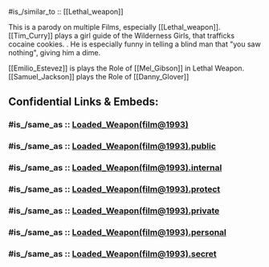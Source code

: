 
#is_/similar_to :: [[Lethal_weapon]]

This is a parody on multiple Films, especially [[Lethal_weapon]]. 
[[Tim_Curry]] plays a girl guide of the Wilderness Girls, that trafficks cocaine cookies. 
. 
He is especially funny in telling a blind man that "you saw nothing", giving him a dime. 

[[Emilio_Estevez]] is plays the Role of [[Mel_Gibson]] in Lethal Weapon. 
[[Samuel_Jackson]] plays the Role of [[Danny_Glover]]


## Confidential Links & Embeds: 

### #is_/same_as :: [Loaded_Weapon(film@1993)](/_Standards/Society/Communication/Media/Movie/Movie-Genre/Comic-Movie/Loaded_Weapon(film@1993).md) 

### #is_/same_as :: [Loaded_Weapon(film@1993).public](/_public/Society/Communication/Media/Movie/Movie-Genre/Comic-Movie/Loaded_Weapon(film@1993).public.md) 

### #is_/same_as :: [Loaded_Weapon(film@1993).internal](/_internal/Society/Communication/Media/Movie/Movie-Genre/Comic-Movie/Loaded_Weapon(film@1993).internal.md) 

### #is_/same_as :: [Loaded_Weapon(film@1993).protect](/_protect/Society/Communication/Media/Movie/Movie-Genre/Comic-Movie/Loaded_Weapon(film@1993).protect.md) 

### #is_/same_as :: [Loaded_Weapon(film@1993).private](/_private/Society/Communication/Media/Movie/Movie-Genre/Comic-Movie/Loaded_Weapon(film@1993).private.md) 

### #is_/same_as :: [Loaded_Weapon(film@1993).personal](/_personal/Society/Communication/Media/Movie/Movie-Genre/Comic-Movie/Loaded_Weapon(film@1993).personal.md) 

### #is_/same_as :: [Loaded_Weapon(film@1993).secret](/_secret/Society/Communication/Media/Movie/Movie-Genre/Comic-Movie/Loaded_Weapon(film@1993).secret.md)

